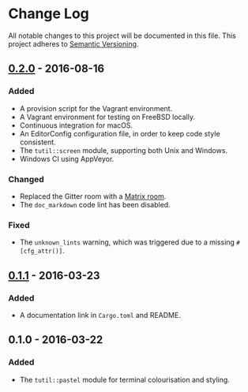 # Change Log
All notable changes to this project will be documented in this file.
This project adheres to [Semantic Versioning](http://semver.org/).

## [0.2.0] - 2016-08-16

### Added
- A provision script for the Vagrant environment.
- A Vagrant environment for testing on FreeBSD locally.
- Continuous integration for macOS.
- An EditorConfig configuration file, in order to keep code style consistent.
- The `tutil::screen` module, supporting both Unix and Windows.
- Windows CI using AppVeyor.

### Changed
- Replaced the Gitter room with a
  [Matrix room](https://vector.im/beta/#/room/#tutil:matrix.org).
- The `doc_markdown` code lint has been disabled.

### Fixed
- The `unknown_lints` warning, which was triggered due to a missing
  `#[cfg_attr()]`.

## [0.1.1] - 2016-03-23

### Added
- A documentation link in `Cargo.toml` and README.

## 0.1.0 - 2016-03-22

### Added
- The `tutil::pastel` module for terminal colourisation and styling.

[0.1.1]: https://github.com/SShrike/tutil/compare/v0.1.0...v0.1.1
[0.2.0]: https://github.com/SShrike/tutil/compare/v0.1.1...v0.2.0
[Unreleased]: https://github.com/SShrike/tutil/compare/v0.2.0...master
